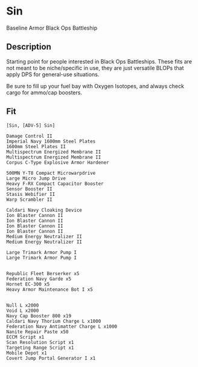# Sin

Baseline Armor Black Ops Battleship

## Description

Starting point for people interested in Black Ops Battleships. These fits are not meant to be niche/specific in use, they are just versatile BLOPs that apply DPS for general-use situations.

Be sure to fill up your fuel bay with Oxygen Isotopes, and always check cargo for ammo/cap boosters.

## Fit

```
[Sin, [ADV-5] Sin]

Damage Control II
Imperial Navy 1600mm Steel Plates
1600mm Steel Plates II
Multispectrum Energized Membrane II
Multispectrum Energized Membrane II
Corpus C-Type Explosive Armor Hardener

500MN Y-T8 Compact Microwarpdrive
Large Micro Jump Drive
Heavy F-RX Compact Capacitor Booster
Sensor Booster II
Stasis Webifier II
Warp Scrambler II

Caldari Navy Cloaking Device
Ion Blaster Cannon II
Ion Blaster Cannon II
Ion Blaster Cannon II
Ion Blaster Cannon II
Medium Energy Neutralizer II
Medium Energy Neutralizer II

Large Trimark Armor Pump I
Large Trimark Armor Pump I


Republic Fleet Berserker x5
Federation Navy Garde x5
Hornet EC-300 x5
Heavy Armor Maintenance Bot I x5


Null L x2000
Void L x2000
Navy Cap Booster 800 x19
Caldari Navy Thorium Charge L x1000
Federation Navy Antimatter Charge L x1000
Nanite Repair Paste x50
ECCM Script x1
Scan Resolution Script x1
Targeting Range Script x1
Mobile Depot x1
Covert Jump Portal Generator I x1
```

